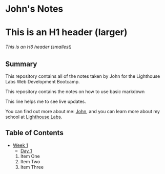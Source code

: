 # John's Notes
# This is an H1 header (larger)
###### This is an H6 header (smallest)

## Summary

This repository contains all of the notes taken by John for the Lighthouse Labs Web Development Bootcamp.

This repository contains the notes on how to use basic markdown

This line helps me to see live updates.

You can find out more about me: [John](https://github.com/JohnLowie4), and you can learn more about my school at [Lighthouse Labs](https://www.lighthouselabs.ca).

## Table of Contents
* [Week 1](/Week_1)
  * [Day 1](/Week_1/Day_1)
  1. Item One
  2. Item Two
  3. Item Three